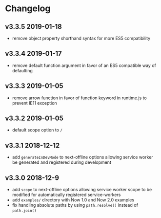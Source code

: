 
# Changelog

## v3.3.5 2019-01-18

- remove object property shorthand syntax for more ES5 compatibility

## v3.3.4 2019-01-17

- remove default function argument in favor of an ES5 compatible way of defaulting

## v3.3.3 2019-01-05

- remove arrow function in favor of function keyword in runtime.js to prevent IE11 exception

## v3.3.2 2019-01-05

- default scope option to `/`

## v3.3.1 2018-12-12

- add `generateInDevMode` to next-offline options allowing service worker be generated and registered during development

## v3.3.0 2018-12-9

- add `scope` to next-offline options allowing service worker scope to be modified for automatically registered service-workers
- add `examples/` directory with Now 1.0 and Now 2.0 examples
- fix handling absolute paths by using `path.resolve()` instead of `path.join()`